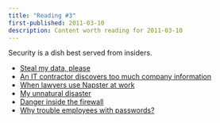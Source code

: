 ```yaml
---
title: "Reading #3"
first-published: 2011-03-10
description: Content worth reading for 2011-03-10
---
```


Security is a dish best served from insiders.

<ul>
  <li><a href="https://www.infoworld.com/article/2659580/steal-my-data--please.html">Steal my data, please</a></li>
  <li><a href="https://www.infoworld.com/article/2625094/an-it-contractor-discovers-too-much-company-information.html">An IT contractor discovers too much company information</a></li>
  <li><a href="https://www.infoworld.com/article/2659750/when-lawyers-use-napster-at-work.html">When lawyers use Napster at work</a></li>
  <li><a href="https://www.infoworld.com/article/2633328/my-unnatural-disaster.html">My unnatural disaster</a></li>
  <li><a href="https://www.infoworld.com/article/2659422/danger-inside-the-firewall.html">Danger inside the firewall</a></li>
  <li><a href="https://www.infoworld.com/article/2633376/why-trouble-employees-with-passwords-.html">Why trouble employees with passwords?</a></li>
</ul>
